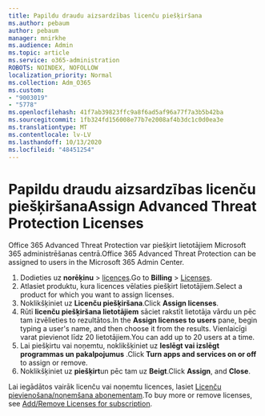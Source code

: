 ```yaml
---
title: Papildu draudu aizsardzības licenču piešķiršana
ms.author: pebaum
author: pebaum
manager: mnirkhe
ms.audience: Admin
ms.topic: article
ms.service: o365-administration
ROBOTS: NOINDEX, NOFOLLOW
localization_priority: Normal
ms.collection: Adm_O365
ms.custom:
- "9003019"
- "5778"
ms.openlocfilehash: 41f7ab39823ffc9a8f6ad5af96a77f7a3b5b42ba
ms.sourcegitcommit: 1fb324fd156008e77b7e2008af4b3dc1c0d0ea3e
ms.translationtype: MT
ms.contentlocale: lv-LV
ms.lasthandoff: 10/13/2020
ms.locfileid: "48451254"
---
```

# <a name="assign-advanced-threat-protection-licenses"></a><span data-ttu-id="a7ddc-102">Papildu draudu aizsardzības licenču piešķiršana</span><span class="sxs-lookup"><span data-stu-id="a7ddc-102">Assign Advanced Threat Protection Licenses</span></span>

<span data-ttu-id="a7ddc-103">Office 365 Advanced Threat Protection var piešķirt lietotājiem Microsoft 365 administrēšanas centrā.</span><span class="sxs-lookup"><span data-stu-id="a7ddc-103">Office 365 Advanced Threat Protection can be assigned to users in the Microsoft 365 Admin Center.</span></span>

1. <span data-ttu-id="a7ddc-104">Dodieties uz **norēķinu**  >  [licences](https://go.microsoft.com/fwlink/p/?linkid=842264).</span><span class="sxs-lookup"><span data-stu-id="a7ddc-104">Go to **Billing** > [Licenses](https://go.microsoft.com/fwlink/p/?linkid=842264).</span></span>
2. <span data-ttu-id="a7ddc-105">Atlasiet produktu, kura licences vēlaties piešķirt lietotājiem.</span><span class="sxs-lookup"><span data-stu-id="a7ddc-105">Select a product for which you want to assign licenses.</span></span>
3. <span data-ttu-id="a7ddc-106">Noklikšķiniet uz **Licenču piešķiršana**.</span><span class="sxs-lookup"><span data-stu-id="a7ddc-106">Click **Assign licenses**.</span></span>
4. <span data-ttu-id="a7ddc-107">Rūtī **licenču piešķiršana lietotājiem**  sāciet rakstīt lietotāja vārdu un pēc tam izvēlieties to rezultātos.</span><span class="sxs-lookup"><span data-stu-id="a7ddc-107">In the **Assign licenses to users**  pane, begin typing a user's name, and then choose it from the results.</span></span> <span data-ttu-id="a7ddc-108">Vienlaicīgi varat pievienot līdz 20 lietotājiem.</span><span class="sxs-lookup"><span data-stu-id="a7ddc-108">You can add up to 20 users at a time.</span></span>
5. <span data-ttu-id="a7ddc-109">Lai piešķirtu vai noņemtu, noklikšķiniet uz **Ieslēgt vai izslēgt programmas un pakalpojumus**  .</span><span class="sxs-lookup"><span data-stu-id="a7ddc-109">Click **Turn apps and services on or off**  to assign or remove.</span></span>
6. <span data-ttu-id="a7ddc-110">Noklikšķiniet uz **piešķirt**un pēc tam uz  **Beigt**.</span><span class="sxs-lookup"><span data-stu-id="a7ddc-110">Click **Assign**, and  **Close**.</span></span>

<span data-ttu-id="a7ddc-111">Lai iegādātos vairāk licenču vai noņemtu licences, lasiet [Licenču pievienošana/noņemšana abonementam](https://docs.microsoft.com/microsoft-365/commerce/licenses/buy-licenses?view=o365-worldwide#add-or-remove-licenses-for-your-business-subscription).</span><span class="sxs-lookup"><span data-stu-id="a7ddc-111">To buy more or remove licenses, see [Add/Remove Licenses for subscription](https://docs.microsoft.com/microsoft-365/commerce/licenses/buy-licenses?view=o365-worldwide#add-or-remove-licenses-for-your-business-subscription).</span></span>
